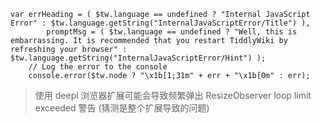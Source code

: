 ```plain
var errHeading = ( $tw.language == undefined ? "Internal JavaScript Error" : $tw.language.getString("InternalJavaScriptError/Title") ),
		promptMsg = ( $tw.language == undefined ? "Well, this is embarrassing. It is recommended that you restart TiddlyWiki by refreshing your browser" : $tw.language.getString("InternalJavaScriptError/Hint") );
	// Log the error to the console
	console.error($tw.node ? "\x1b[1;31m" + err + "\x1b[0m" : err);
```
	
> 使用 deepl 浏览器扩展可能会导致频繁弹出 ResizeObserver loop limit exceeded 警告 (猜测是整个扩展导致的问题)	